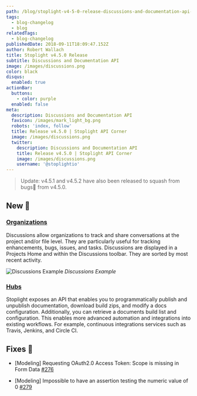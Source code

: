 ```yaml
---
path: /blog/stoplight-v4-5-0-release-discussions-and-documentation-api-d430e2c9aab6
tags:
  - blog-changelog
  - blog
relatedTags:
  - blog-changelog
publishedDate: 2018-09-11T18:09:47.152Z
author: Robert Wallach
title: Stoplight v4.5.0 Release
subtitle: Discussions and Documentation API
image: /images/discussions.png
color: black
disqus:
  enabled: true
actionBar:
  buttons:
    - color: purple
  enabled: false
meta:
  description: Discussions and Documentation API
  favicon: /images/mark_light_bg.png
  robots: 'index, follow'
  title: Release v4.5.0 | Stoplight API Corner
  image: /images/discussions.png
  twitter:
    description: Discussions and Documentation API
    title: Release v4.5.0 | Stoplight API Corner
    image: /images/discussions.png
    username: '@stoplightio'
---
```

> Update: v4.5.1 and v4.5.2 have also been released to squash from bugs🐛 from v4.5.0.

## New 🚀

### [Organizations](http://docs.stoplight.io/platform/projects/discussions)

Discussions allow organizations to track and share conversations at the project and/or file level. They are particularly useful for tracking enhancements, bugs, issues, and tasks. Discussions are displayed in a Projects Home and within the Discussions toolbar. They are sorted by most recent activity.

![Discussions Example](https://cdn-images-1.medium.com/max/800/1*9SpIHXPJInfzCju_O55VxQ.png)
*Discussions Example*

### [Hubs](https://docs.stoplight.io/api-reference/documentation)

Stoplight exposes an API that enables you to programmatically publish and unpublish documentation, download build zips, and modify a docs configuration. Additionally, you can retrieve a documents build list and configuration. This enables more advanced automation and integrations into existing workflows. For example, continuous integrations services such as Travis, Jenkins, and Circle CI.

## Fixes 🔧

* [Modeling] Requesting OAuth2.0 Access Token: Scope is missing in Form Data [\#276](https://github.com/stoplightio/desktop/issues/276)

* \[Modeling] Impossible to have an assertion testing the numeric value of 0 [\#279](https://github.com/stoplightio/desktop/issues/279)
